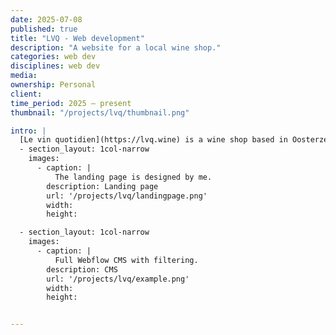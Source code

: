```yaml
---
date: 2025-07-08
published: true
title: "LVQ - Web development"
description: "A website for a local wine shop."
categories: web dev
disciplines: web dev
media:
ownership: Personal
client:
time_period: 2025 – present
thumbnail: "/projects/lvq/thumbnail.png"

intro: |
  [Le vin quotidien](https://lvq.wine) is a wine shop based in Oosterzele. The site was built with Webflow, and I implemented custom code for features such as the top banner and the shopping cart logic. 
  - section_layout: 1col-narrow
    images:
      - caption: |
          The landing page is designed by me.
        description: Landing page
        url: '/projects/lvq/landingpage.png'
        width:
        height:

  - section_layout: 1col-narrow
    images:
      - caption: |
          Full Webflow CMS with filtering.
        description: CMS
        url: '/projects/lvq/example.png'
        width:
        height:


---
```

